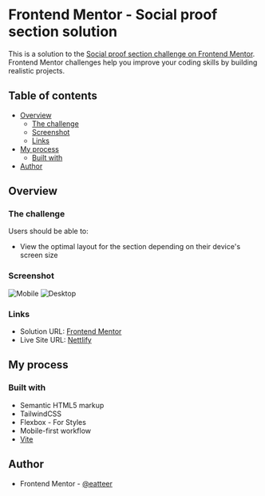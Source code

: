 # Frontend Mentor - Social proof section solution

This is a solution to the [Social proof section challenge on Frontend Mentor](https://www.frontendmentor.io/challenges/social-proof-section-6e0qTv_bA). Frontend Mentor challenges help you improve your coding skills by building realistic projects. 

## Table of contents

- [Overview](#overview)
  - [The challenge](#the-challenge)
  - [Screenshot](#screenshot)
  - [Links](#links)
- [My process](#my-process)
  - [Built with](#built-with)
- [Author](#author)

## Overview

### The challenge

Users should be able to:

- View the optimal layout for the section depending on their device's screen size

### Screenshot

![Mobile](https://user-images.githubusercontent.com/55556476/187797224-80b85c98-acd6-446f-afe0-b6435071ae4c.png)
![Desktop](https://user-images.githubusercontent.com/55556476/187797237-a627a79a-9f92-4313-b239-dd44320b71f4.png)

### Links

- Solution URL: [Frontend Mentor]([https://your-solution-url.com](https://www.frontendmentor.io/solutions/social-proof-section-usinc-tailwindcss-gny6pxK-Sw))
- Live Site URL: [Nettlify]([https://your-live-site-url.com](https://eatteer-social-proof-section.netlify.app/))

## My process

### Built with

- Semantic HTML5 markup
- TailwindCSS
- Flexbox - For Styles
- Mobile-first workflow
- [Vite](https://vitejs.dev/)
## Author

- Frontend Mentor - [@eatteer](https://www.frontendmentor.io/profile/eatteer)
